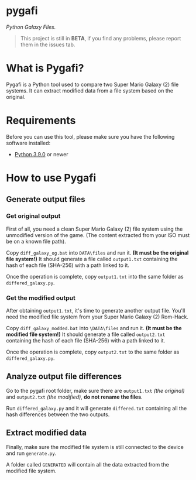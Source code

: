 # pygafi
*Python Galaxy Files.*

> This project is still in **BETA**, if you find any problems, please report them in the issues tab.

# What is Pygafi?
Pygafi is a Python tool used to compare two Super Mario Galaxy (2) file systems.
It can extract modified data from a file system based on the original.

# Requirements

Before you can use this tool, please make sure you have the following software installed:
* [Python 3.9.0](https://www.python.org/) or newer

# How to use Pygafi
## Generate output files
### Get original output

First of all, you need a clean Super Mario Galaxy (2) file system using the unmodified version of the game.
(The content extracted from your ISO must be on a known file path).

Copy `diff_galaxy_og.bat` into `DATA\files` and run it. **(It must be the original file system!)**
It should generate a file called `output1.txt` containing the hash of each file (SHA-256) with a path linked to it.

Once the operation is complete, copy `output1.txt` into the same folder as `differed_galaxy.py`.

### Get the modified output

After obtaining `output1.txt`, it's time to generate another output file.
You'll need the modified file system from your Super Mario Galaxy (2) Rom-Hack.

Copy `diff_galaxy_modded.bat` into `\DATA\files` and run it. **(It must be the modified file system!)**
It should generate a file called `output2.txt` containing the hash of each file (SHA-256) with a path linked to it.

Once the operation is complete, copy `output2.txt` to the same folder as `differed_galaxy.py`.

## Analyze output file differences

Go to the pygafi root folder, make sure there are `output1.txt` *(the original)* and `output2.txt` *(the modified)*, **do not rename the files**.

Run `differed_galaxy.py` and it will generate `differed.txt` containing all the hash differences between the two outputs.

## Extract modified data

Finally, make sure the modified file system is still connected to the device and run `generate.py`.

A folder called `GENERATED` will contain all the data extracted from the modified file system.
